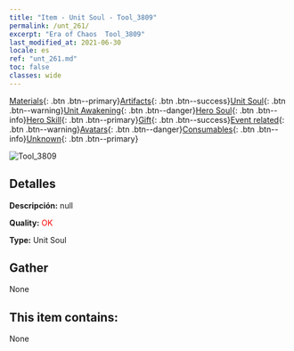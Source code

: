 ```yaml
---
title: "Item - Unit Soul - Tool_3809"
permalink: /unt_261/
excerpt: "Era of Chaos  Tool_3809"
last_modified_at: 2021-06-30
locale: es
ref: "unt_261.md"
toc: false
classes: wide
---
```

 [Materials](/ItemsES/){: .btn .btn--primary}[Artifacts](/ItemsES/Artifacts/){: .btn .btn--success}[Unit Soul](/ItemsES/UnitSoul/){: .btn .btn--warning}[Unit Awakening](/ItemsES/UnitAwakening/){: .btn .btn--danger}[Hero Soul](/ItemsES/HeroSoul/){: .btn .btn--info}[Hero Skill](/ItemsES/HeroSkill/){: .btn .btn--primary}[Gift](/ItemsES/Gift/){: .btn .btn--success}[Event related](/ItemsES/Events/){: .btn .btn--warning}[Avatars](/ItemsES/Avatars/){: .btn .btn--danger}[Consumables](/ItemsES/Consumables/){: .btn .btn--info}[Unknown](/ItemsES/Unknown/){: .btn .btn--primary}

 ![Tool_3809](/images/u/ti_baihu.jpg)

## Detalles
 **Descripción:** null

 **Quality:** <span style="color: #FF0000">OK</span>

 **Type:** Unit Soul

## Gather

  None

## This item contains:

  None

